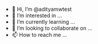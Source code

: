 - 👋 Hi, I’m @adityamwtest
- 👀 I’m interested in ...
- 🌱 I’m currently learning ...
- 💞️ I’m looking to collaborate on ...
- 📫 How to reach me ...

<!---
adityamwtest/adityamwtest is a ✨ special ✨ repository because its `README.md` (this file) appears on your GitHub profile.
You can click the Preview link to take a look at your changes.
--->
